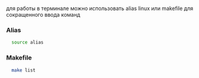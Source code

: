 # 



для работы в терминале можно использовать alias linux или makefile для сокращенного ввода команд

### Alias
```bash
  source alias
````
### Makefile


```sh
  make list
```
